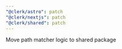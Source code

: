 ```yaml
---
"@clerk/astro": patch
"@clerk/nextjs": patch
"@clerk/shared": patch
---
```


Move path matcher logic to shared package
